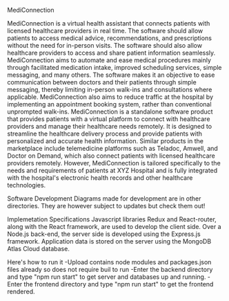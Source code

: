 MediConnection

MediConnection is a virtual health assistant that connects patients with licensed healthcare providers in real time. The software should allow patients to access medical advice, recommendations, and prescriptions without the need for in-person visits. The software should also allow healthcare providers to access and share patient information seamlessly. MediConnection aims to automate and ease medical procedures mainly through facilitated medication intake, improved scheduling services, simple messaging, and many others. The software makes it an objective to ease communication between doctors and their patients through simple messaging, thereby limiting in-person walk-ins and consultations where applicable. MediConnection also aims to reduce traffic at the hospital by implementing an appointment booking system, rather than conventional unprompted walk-ins. MediConnection is a standalone software product that provides patients with a virtual platform to connect with healthcare providers and manage their healthcare needs remotely. It is designed to streamline the healthcare delivery process and provide patients with personalized and accurate health information.
Similar products in the marketplace include telemedicine platforms such as Teladoc, Amwell, and Doctor on Demand, which also connect patients with licensed healthcare providers remotely. However, MediConnection is tailored specifically to the needs and requirements of patients at XYZ Hospital and is fully integrated with the hospital's electronic health records and other healthcare technologies. 

Software Development
Diagrams made for development are in other directories. They are however subject to updates but check them out!

Implemetation Specifications
Javascript libraries Redux and React-router, along with the React framework, are used to develop the client side.
Over a Node.js back-end, the server side is developed using the Express.js framework.
Application data is stored on the server using the MongoDB Atlas Cloud database.

Here's how to run it 
-Upload contains node modules and packages.json files already so does not require buil to run
-Enter the backend directory and type "npm run start" to get server and databases up and running.
-Enter the frontend directory and type "npm run start" to get the frontend rendered.
